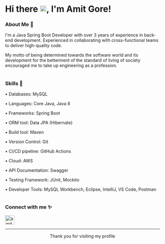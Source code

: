 # Hi there <img src="https://raw.githubusercontent.com/MartinHeinz/MartinHeinz/master/wave.gif" height="21">, I'm Amit Gore!

### About Me 🙌

I'm a Java Spring Boot Developer with over 3 years of experience in back-end development.
Experienced in collaborating with cross-functional teams to deliver high-quality code.

My motto of being determined towards the software world and its development for the betterment of the standard of living of society encouraged me to take up engineering as a profession.

#

### Skills 🚀

• Databases: MySQL

• Languages: Core Java, Java 8

• Frameworks: Spring Boot

• ORM tool: Data JPA (Hibernate)

• Build tool: Maven

• Version Control: Git

• CI/CD pipeline: GitHub Actions

• Cloud: AWS

• API Documentation: Swagger

• Testing Framework: JUnit, Mockito

• Developer Tools: MySQL Workbench, Eclipse, IntelliJ, VS
Code, Postman

#

### Connect with me ✨

<p align="left">
<a href="https://www.linkedin.com/in/amit-gore-32b880194/" target="blank"><img align="center" src="https://cdn.iconscout.com/icon/premium/png-512-thumb/linkedin-2752135-2284952.png?f=webp&w=512" alt="amit-gore-32b880194" height="30" /></a>
</p>

----
<div align="center">
<p>Thank you for visiting my profile</p>
</div>
